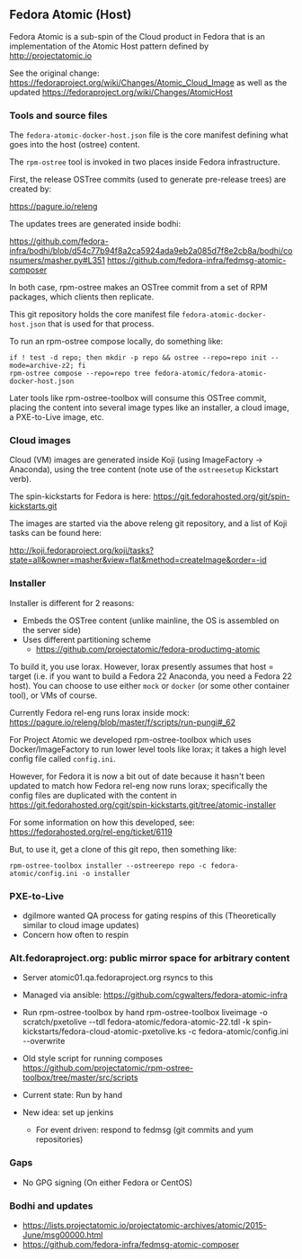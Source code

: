 Fedora Atomic (Host)
--------------------

Fedora Atomic is a sub-spin of the Cloud product in Fedora
that is an implementation of the Atomic Host pattern
defined by http://projectatomic.io

See the original change:
https://fedoraproject.org/wiki/Changes/Atomic_Cloud_Image
as well as the updated
https://fedoraproject.org/wiki/Changes/AtomicHost

### Tools and source files

The `fedora-atomic-docker-host.json` file is the core manifest
defining what goes into the host (ostree) content.

The `rpm-ostree` tool is invoked in two places inside Fedora infrastructure.

First, the release OSTree commits (used to generate pre-release trees) are
created by:

https://pagure.io/releng

The updates trees are generated inside bodhi:

https://github.com/fedora-infra/bodhi/blob/d54c77b94f8a2ca5924ada9eb2a085d7f8e2cb8a/bodhi/consumers/masher.py#L351
https://github.com/fedora-infra/fedmsg-atomic-composer

In both case, rpm-ostree makes an OSTree commit from a set of RPM
packages, which clients then replicate.

This git repository holds the core manifest file
`fedora-atomic-docker-host.json` that is used for that process.

To run an rpm-ostree compose locally, do something like:

```
if ! test -d repo; then mkdir -p repo && ostree --repo=repo init --mode=archive-z2; fi
rpm-ostree compose --repo=repo tree fedora-atomic/fedora-atomic-docker-host.json
```

Later tools like rpm-ostree-toolbox will consume this OSTree commit,
placing the content into several image types like an installer, a
cloud image, a PXE-to-Live image, etc.

### Cloud images

Cloud (VM) images are generated inside Koji (using ImageFactory ->
Anaconda), using the tree content (note use of the `ostreesetup`
Kickstart verb).

The spin-kickstarts for Fedora is here:
https://git.fedorahosted.org/git/spin-kickstarts.git

The images are started via the above releng git repository, and
a list of Koji tasks can be found here:

http://koji.fedoraproject.org/koji/tasks?state=all&owner=masher&view=flat&method=createImage&order=-id

### Installer

Installer is different for 2 reasons:
 - Embeds the OSTree content (unlike mainline, the OS is assembled on the server side)
 - Uses different partitioning scheme
   - https://github.com/projectatomic/fedora-productimg-atomic

To build it, you use lorax.  However, lorax presently assumes that host = target (i.e.
if you want to build a Fedora 22 Anaconda, you need a Fedora 22 host).  You can choose
to use either `mock` or `docker` (or some other container tool), or VMs of course.

Currently Fedora rel-eng runs lorax inside mock:
https://pagure.io/releng/blob/master/f/scripts/run-pungi#_62

For Project Atomic we developed rpm-ostree-toolbox which uses Docker/ImageFactory
to run lower level tools like lorax; it takes a high level config file called
`config.ini`.

However, for Fedora it is now a bit out of date because it hasn't been updated
to match how Fedora rel-eng now runs lorax; specifically the config files are duplicated
with the content in https://git.fedorahosted.org/cgit/spin-kickstarts.git/tree/atomic-installer

For some information on how this developed, see: https://fedorahosted.org/rel-eng/ticket/6119

But, to use it, get a clone of this git repo, then something like:

```
rpm-ostree-toolbox installer --ostreerepo repo -c fedora-atomic/config.ini -o installer
```

### PXE-to-Live

- dgilmore wanted QA process for gating respins of this
  (Theoretically similar to cloud image updates)
- Concern how often to respin


### Alt.fedoraproject.org: public mirror space for arbitrary content

- Server atomic01.qa.fedoraproject.org rsyncs to this
- Managed via ansible: https://github.com/cgwalters/fedora-atomic-infra
- Run rpm-ostree-toolbox by hand
  rpm-ostree-toolbox liveimage -o scratch/pxetolive --tdl fedora-atomic/fedora-atomic-22.tdl -k spin-kickstarts/fedora-cloud-atomic-pxetolive.ks -c fedora-atomic/config.ini  --overwrite

- Old style script for running composes
  https://github.com/projectatomic/rpm-ostree-toolbox/tree/master/src/scripts

- Current state: Run by hand

- New idea: set up jenkins
  - For event driven: respond to fedmsg (git commits and yum repositories)

### Gaps 

- No GPG signing (On either Fedora or CentOS)

### Bodhi and updates

- https://lists.projectatomic.io/projectatomic-archives/atomic/2015-June/msg00000.html
- https://github.com/fedora-infra/fedmsg-atomic-composer

